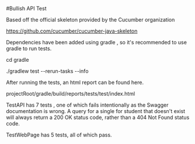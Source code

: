 #Bullish API Test 

Based off the official skeleton provided by the Cucumber organization 

https://github.com/cucumber/cucumber-java-skeleton

Dependencies have been added using gradle , so it's recommended to use gradle to run tests.

cd gradle

./gradlew test --rerun-tasks --info

After running the tests, an html report can be found here. 

projectRoot/gradle/build/reports/tests/test/index.html

TestAPI has 7 tests , one of which fails intentionally as the Swagger documentation is wrong. A query for a single for student that doesn't exist will always return a 200 OK status code, rather than a 404 Not Found status code.

TestWebPage has 5 tests, all of which pass. 